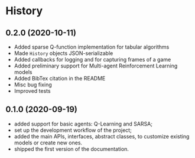 # History

## 0.2.0 (2020-10-11)

- Added sparse Q-function implementation for tabular algorithms
- Made `History` objects JSON-serializable
- Added callbacks for logging and for capturing frames of a game
- Added preliminary support for Multi-agent Reinforcement Learning models
- Added BibTex citation in the README
- Misc bug fixing
- Improved tests


## 0.1.0 (2020-09-19)

- added support for basic agents: Q-Learning and SARSA;
- set up the development workflow of the project;
- added the main APIs, interfaces, abstract classes, to customize existing models or create new ones.
- shipped the first version of the documentation.
